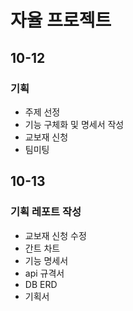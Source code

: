 # 자율 프로젝트

## 10-12

### 기획

- 주제 선정
- 기능 구체화 및 명세서 작성
- 교보재 신청
- 팀미팅

## 10-13

### 기획 레포트 작성

- 교보재 신청 수정
- 간트 차트
- 기능 명세서
- api 규격서
- DB ERD
- 기획서
